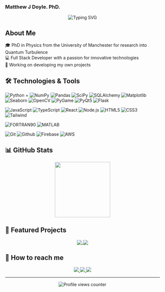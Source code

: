 ### Matthew J Doyle. PhD.

<div align="center">
  <img src="https://readme-typing-svg.demolab.com?font=Fira+Code&pause=1000&random=false&width=700&lines=Full+Stack+Developer;Passionate+about+Physics+and+Innovative+Tech;Always+learning+and+building" alt="Typing SVG" />
</div>

## About Me

🎓 PhD in Physics from the University of Manchester for research into Quantum Turbulence \
💻 Full Stack Developer with a passion for innovative technologies  \
🔭 Working on developing my own projects  


## 🛠️ Technologies & Tools

![Python](https://img.shields.io/badge/-Python-3776AB?style=flat-square&logo=python&logoColor=white) +
![NumPy](https://img.shields.io/badge/-NumPy-013243?style=flat-square&logo=numpy&logoColor=white)
![Pandas](https://img.shields.io/badge/-Pandas-150458?style=flat-square&logo=pandas&logoColor=white)
![SciPy](https://img.shields.io/badge/-SciPy-8CAAE6?style=flat-square&logo=scipy&logoColor=white)
![SQLAlchemy](https://img.shields.io/badge/-SQLAlchemy-D71F00?style=flat-square&logo=sqlalchemy&logoColor=white)
![Matplotlib](https://img.shields.io/badge/-Matplotlib-11557C?style=flat-square&logo=python&logoColor=white)
![Seaborn](https://img.shields.io/badge/-Seaborn-3776AB?style=flat-square&logo=python&logoColor=white)
![OpenCV](https://img.shields.io/badge/-OpenCV-5C3EE8?style=flat-square&logo=opencv&logoColor=white)
![PyGame](https://img.shields.io/badge/-PyGame-FED130?style=flat-square&logo=python&logoColor=black)
![PyQt5](https://img.shields.io/badge/-PyQt5-41CD52?style=flat-square&logo=qt&logoColor=white)
![Flask](https://img.shields.io/badge/-Flask-000000?style=flat-square&logo=flask&logoColor=white)

![JavaScript](https://img.shields.io/badge/-JavaScript-F7DF1E?style=flat-square&logo=javascript&logoColor=black)
![TypeScript](https://img.shields.io/badge/-TypeScript-3178C6?style=flat-square&logo=typescript&logoColor=white)
![React](https://img.shields.io/badge/-React-61DAFB?style=flat-square&logo=react&logoColor=black)
![Node.js](https://img.shields.io/badge/-Node.js-339933?style=flat-square&logo=node.js&logoColor=white)
![HTML5](https://img.shields.io/badge/-HTML5-E34F26?style=flat-square&logo=html5&logoColor=white)
![CSS3](https://img.shields.io/badge/-CSS3-1572B6?style=flat-square&logo=css3&logoColor=white)
![Tailwind](https://img.shields.io/badge/-Tailwind-38B2AC?style=flat-square&logo=tailwind-css&logoColor=white)

![FORTRAN90](https://img.shields.io/badge/-FORTRAN90-734F96?style=flat-square&logo=fortran&logoColor=white)
![MATLAB](https://img.shields.io/badge/-MATLAB-0076A8?style=flat-square&logo=mathworks&logoColor=white)

![Git](https://img.shields.io/badge/-Git-F05032?style=flat-square&logo=git&logoColor=white)
![Github](https://img.shields.io/badge/-GitHub-181717?style=flat-square&logo=github&logoColor=white)
![Firebase](https://img.shields.io/badge/-Firebase-FFCA28?style=flat-square&logo=firebase&logoColor=black)
![AWS](https://img.shields.io/badge/-AWS-232F3E?style=flat-square&logo=amazon-aws&logoColor=white)



## 📊 GitHub Stats

<div align="center">
  <img height="180em" src="https://github-readme-stats.vercel.app/api/top-langs/?username=matthewjdoyle&layout=compact&langs_count=7&theme=dark"/>
</div>

## 🌟 Featured Projects

<div align="center">
  <a href="https://github.com/matthewjdoyle/physics-visualisations">
    <img align="center" src="https://github-readme-stats.vercel.app/api/pin/?username=matthewjdoyle&repo=physics-visualisations&theme=dark" />
  </a>
  <a href="https://github.com/matthewjdoyle/matthewjdoyle.github.io">
    <img align="center" src="https://github-readme-stats.vercel.app/api/pin/?username=matthewjdoyle&repo=matthewjdoyle.github.io&theme=dark" />
  </a>
</div>

## 🤝 How to reach me

<div align="center">
  <a href="https://www.linkedin.com/in/matthewjdoyle" target="_blank">
    <img src="https://img.shields.io/badge/LinkedIn-0077B5?style=for-the-badge&logo=linkedin&logoColor=white" target="_blank">
  </a>
  <a href="mailto:enquire.matthewjdoyle@gmail.com">
    <img src="https://img.shields.io/badge/Email-D14836?style=for-the-badge&logo=gmail&logoColor=white" target="_blank">
  </a>
  <a href="https://matthewjdoyle.github.io/" target="_blank">
    <img src="https://img.shields.io/badge/Website-000000?style=for-the-badge&logo=globe&logoColor=white" target="_blank">
  </a>
</div>

---

<div align="center">
  <img src="https://komarev.com/ghpvc/?username=matthewjdoyle&color=blue&style=flat-square" alt="Profile views counter" />
</div>
 

